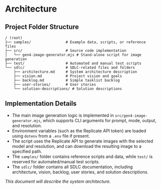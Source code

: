 # Architecture

## Project Folder Structure

```
/ (root)
├── samples/                # Example data, scripts, or reference files
├── src/                    # Source code implementation
│   └── gen4-image-generator.mjs # Stand-alone script for image generation
├── test/                   # Automated and manual test scripts
└── sdlc/                   # SDLC-related files and folders
    ├── architecture.md     # System architecture description
    ├── vision.md           # Project vision and goals
    ├── backlog.md          # Simple tasklist backlog
    ├── user-stories/       # User stories
    └── solution-descriptions/ # Solution descriptions
```

## Implementation Details

- The main image generation logic is implemented in `src/gen4-image-generator.mjs`, which supports CLI arguments for prompt, mode, output, and resolution.
- Environment variables (such as the Replicate API token) are loaded using `dotenv` from a `.env` file if present.
- The script uses the Replicate API to generate images with the selected model and resolution, and can download the resulting image to a specified path.
- The `samples/` folder contains reference scripts and data, while `test/` is reserved for automated/manual test scripts.
- The `sdlc/` folder contains all SDLC documentation, including architecture, vision, backlog, user stories, and solution descriptions.

_This document will describe the system architecture._
